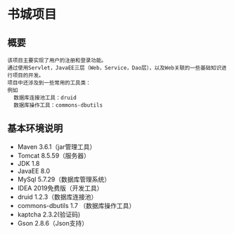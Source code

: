 # 书城项目
## 概要
```
该项目主要实现了用户的注册和登录功能。
通过使用Servlet，JavaEE三层（Web，Service，Dao层），以及Web关联的一些基础知识进行项目的开发。
项目中还涉及到一些常用的工具类：
例如
  数据库连接池工具：druid 
  数据库操作工具：commons-dbutils
```
## 基本环境说明
+ Maven 3.6.1（jar管理工具）
+ Tomcat 8.5.59（服务器）
+ JDK 1.8
+ JavaEE 8.0
+ MySql 5.7.29（数据库管理系统）
+ IDEA 2019免费版（开发工具）
+ druid 1.2.3（数据库连接池）
+ commons-dbutils 1.7 （数据库操作工具）
+ kaptcha 2.3.2(验证码)
+ Gson 2.8.6（Json支持）    
